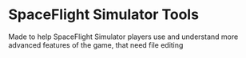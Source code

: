 # SpaceFlight Simulator Tools
 Made to help SpaceFlight Simulator players use and understand more advanced features of the game, that need file editing
